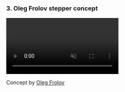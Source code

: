 ### 3. Oleg Frolov stepper concept

<video controls autoplay muted loop playsinline>
	<source src="media/2023-02-05-Oleg-Frolov-Stepper-Concept.mov" type="video/mp4">
</video>

Concept by [Oleg Frolov](https://dribbble.com/shots/5614928-Stepper-XVII)
